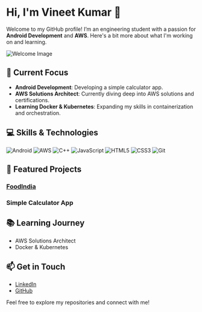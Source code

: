 # Hi, I'm Vineet Kumar 👋

Welcome to my GitHub profile! I’m an engineering student with a passion for **Android Development** and **AWS**. Here's a bit more about what I'm working on and learning.

![Welcome Image](https://media.giphy.com/media/xT0B0aUxJhshYvNTyo/giphy.gif)

## 🌟 Current Focus

- **Android Development**: Developing a simple calculator app.
- **AWS Solutions Architect**: Currently diving deep into AWS solutions and certifications.
- **Learning Docker & Kubernetes**: Expanding my skills in containerization and orchestration.

## 💻 Skills & Technologies

![Android](https://img.shields.io/badge/-Android-3DDC84?logo=android&logoColor=white)
![AWS](https://img.shields.io/badge/AWS-232F3E?logo=amazonaws&logoColor=white)
![C++](https://img.shields.io/badge/-C++-00599C?logo=c%2B%2B&logoColor=white)
![JavaScript](https://img.shields.io/badge/-JavaScript-F7DF1E?logo=javascript&logoColor=black)
![HTML5](https://img.shields.io/badge/-HTML5-E34F26?logo=html5&logoColor=white)
![CSS3](https://img.shields.io/badge/-CSS3-1572B6?logo=css3&logoColor=white)
![Git](https://img.shields.io/badge/-Git-F05032?logo=git&logoColor=white)

## 🚀 Featured Projects

### [FoodIndia](https://github.com/Fusionop3/FoodIndia)
<!-- Replace with a GIF related to your project if you have one -->

### Simple Calculator App
<!-- Replace with a GIF related to your project if you have one -->

## 📚 Learning Journey

- AWS Solutions Architect
- Docker & Kubernetes

## 📫 Get in Touch

- [LinkedIn](https://www.linkedin.com/in/vineet-kumar-44b724327)
- [GitHub](https://github.com/Fusionop3)

Feel free to explore my repositories and connect with me!
